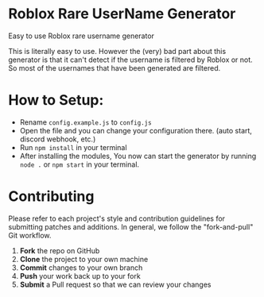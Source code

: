 # Roblox Rare UserName Generator
Easy to use Roblox rare username generator

This is literally easy to use. However the (very) bad part about this generator is that it can't detect if the username is filtered by Roblox or not. So most of the usernames that have been generated are filtered.
# How to Setup:
 - Rename `config.example.js` to `config.js`
 - Open the file and you can change your configuration there. (auto start, discord webhook, etc.)
 - Run `npm install` in your terminal
 - After installing the modules, You now can start the generator by running `node .` or `npm start` in your terminal.

# Contributing
Please refer to each project's style and contribution guidelines for submitting patches and additions. In general, we follow the "fork-and-pull" Git workflow.

1. **Fork** the repo on GitHub
2. **Clone** the project to your own machine
3. **Commit** changes to your own branch
4. **Push** your work back up to your fork
5. **Submit** a Pull request so that we can review your changes
